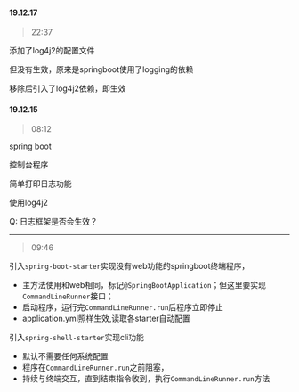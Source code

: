 #### 19.12.17

> 22:37

添加了log4j2的配置文件

但没有生效，原来是springboot使用了logging的依赖

移除后引入了log4j2依赖，即生效

#### 19.12.15

> 08:12

spring boot

控制台程序

简单打印日志功能

使用log4j2

Q: 日志框架是否会生效？

---

> 09:46

引入`spring-boot-starter`实现没有web功能的springboot终端程序，
- 主方法使用和web相同，标记`@SpringBootApplication`；但这里要实现`CommandLineRunner`接口；
- 启动程序，运行完`CommandLineRunner.run`后程序立即停止
- application.yml照样生效,读取各starter自动配置

引入`spring-shell-starter`实现cli功能
- 默认不需要任何系统配置
- 程序在`CommandLineRunner.run`之前阻塞，
- 持续与终端交互，直到结束指令收到，执行`CommandLineRunner.run`方法

